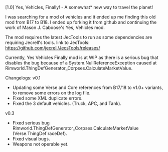 [1.0] Yes, Vehicles, Finally! - A somewhat* new way to travel the planet!

I was searching for a mod of vehicles and it ended up me finding this old mod from B17 to B18. I ended up forking it from github and continuing the work of Mason J. Caboose's Yes, Vehicles mod.

The mod requires the latest JecTools to run as some dependencies are requiring Jecrell's tools.
link to JecTools: https://github.com/jecrell/JecsTools/releases/

Currently, Yes Vehicles Finally mod is at WIP as there is a serious bug that disables the bug because of a System.NullReferenceException caused at Rimworld.ThingDefGenerator_Corpses.CalculateMarketValue.

Changelogs:
v0.1
- Updating some Verse and Core references from B17/18 to v1.0+ variants, to remove some errors on the log file.
- Fixed some XML duplicate errors.
- Fixed the 3 default vehicles. (Truck, APC, and Tank).

v0.3
- Fixed serious bug Rimworld.ThingDefGenerator_Corpses.CalculateMarketValue (Verse.ThingDef raceDef).
- Fixed visual bugs.
- Weapons not operable yet.
